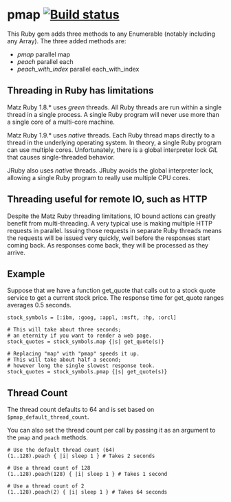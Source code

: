 pmap [![Build status](https://github.com/bruceadams/pmap/actions/workflows/ruby.yml/badge.svg)](https://github.com/bruceadams/pmap/actions)
====

This Ruby gem adds three methods to any Enumerable (notably including
any Array). The three added methods are:

* _pmap_ parallel map
* _peach_ parallel each
* _peach_with_index_ parallel each_with_index

Threading in Ruby has limitations
----------------------------------

Matz Ruby 1.8.* uses _green_ threads. All Ruby threads are run within
a single thread in a single process. A single Ruby program will never
use more than a single core of a multi-core machine.

Matz Ruby 1.9.* uses _native_ threads. Each Ruby thread maps directly
to a thread in the underlying operating system. In theory, a single
Ruby program can use multiple cores. Unfortunately, there is a global
interpreter lock _GIL_ that causes single-threaded behavior.

JRuby also uses _native_ threads. JRuby avoids the global interpreter
lock, allowing a single Ruby program to really use multiple CPU cores.

Threading useful for remote IO, such as HTTP
--------------------------------------------

Despite the Matz Ruby threading limitations, IO bound actions can
greatly benefit from multi-threading. A very typical use is making
multiple HTTP requests in parallel. Issuing those requests in separate
Ruby threads means the requests will be issued very quickly, well
before the responses start coming back. As responses come back, they
will be processed as they arrive.

Example
-------

Suppose that we have a function get_quote that calls out to a stock
quote service to get a current stock price. The response time for
get_quote ranges averages 0.5 seconds.

    stock_symbols = [:ibm, :goog, :appl, :msft, :hp, :orcl]

    # This will take about three seconds;
    # an eternity if you want to render a web page.
    stock_quotes = stock_symbols.map {|s| get_quote(s)}

    # Replacing "map" with "pmap" speeds it up.
    # This will take about half a second;
    # however long the single slowest response took.
    stock_quotes = stock_symbols.pmap {|s| get_quote(s)}

Thread Count
------------

The thread count defaults to 64 and is set based on `$pmap_default_thread_count`.

You can also set the thread count per call by passing it as an argument to the `pmap` and `peach` methods.

    # Use the default thread count (64)
    (1..128).peach { |i| sleep 1 } # Takes 2 seconds

    # Use a thread count of 128
    (1..128).peach(128) { |i| sleep 1 } # Takes 1 second

    # Use a thread count of 2
    (1..128).peach(2) { |i| sleep 1 } # Takes 64 seconds
